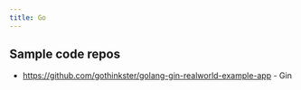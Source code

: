 ```yaml
---
title: Go
---
```


## Sample code repos

- https://github.com/gothinkster/golang-gin-realworld-example-app - Gin

